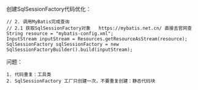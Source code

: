 创建SqlSessionFactory代码优化：

```
// 2. 调用MyBatis完成查询
// 2.1 获取SqlSessionFactory对象   https://mybatis.net.cn/ 直接去官网查 
String resource = "mybatis-config.xml";
InputStream inputStream = Resources.getResourceAsStream(resource);
SqlSessionFactory sqlSessionFactory = new SqlSessionFactoryBuilder().build(inputStream);    
```

问题：

    1. 代码重复：工具类
    2. SqlSessionFactory 工厂只创建一次，不要重复创建：静态代码块

